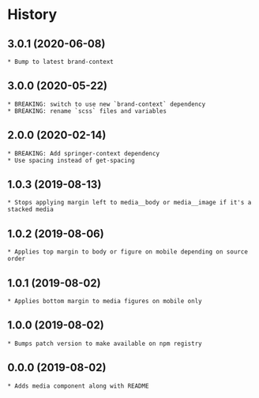 # History

## 3.0.1 (2020-06-08)
    * Bump to latest brand-context

## 3.0.0 (2020-05-22)
    * BREAKING: switch to use new `brand-context` dependency
    * BREAKING: rename `scss` files and variables

## 2.0.0 (2020-02-14)
	* BREAKING: Add springer-context dependency
	* Use spacing instead of get-spacing

## 1.0.3 (2019-08-13)
	* Stops applying margin left to media__body or media__image if it's a stacked media

## 1.0.2 (2019-08-06)
	* Applies top margin to body or figure on mobile depending on source order

## 1.0.1 (2019-08-02)
	* Applies bottom margin to media figures on mobile only

## 1.0.0 (2019-08-02)
	* Bumps patch version to make available on npm registry

## 0.0.0 (2019-08-02)
	* Adds media component along with README
